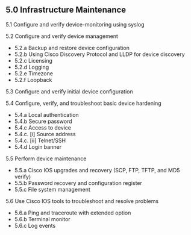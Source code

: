 ## 5.0 Infrastructure Maintenance

5.1 Configure and verify device-monitoring using syslog

5.2 Configure and verify device management
* 5.2.a Backup and restore device configuration
* 5.2.b Using Cisco Discovery Protocol and LLDP for device discovery
* 5.2.c Licensing
* 5.2.d Logging
* 5.2.e Timezone
* 5.2.f Loopback

5.3 Configure and verify initial device configuration

5.4 Configure, verify, and troubleshoot basic device hardening
* 5.4.a Local authentication
* 5.4.b Secure password
* 5.4.c Access to device
* 5.4.c. [i] Source address
* 5.4.c. [ii] Telnet/SSH
* 5.4.d Login banner

5.5 Perform device maintenance
* 5.5.a Cisco IOS upgrades and recovery (SCP, FTP, TFTP, and MD5 verify)
* 5.5.b Password recovery and configuration register
* 5.5.c File system management

5.6 Use Cisco IOS tools to troubleshoot and resolve problems
* 5.6.a Ping and traceroute with extended option
* 5.6.b Terminal monitor
* 5.6.c Log events
